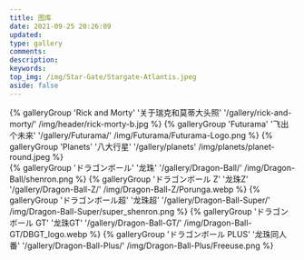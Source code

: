```yaml
---
title: 图库
date: 2021-09-25 20:26:09
updated:
type: gallery
comments:
description:
keywords:
top_img: /img/Star-Gate/Stargate-Atlantis.jpeg
aside: false 
---
```


<div class="gallery-group-main">
{% galleryGroup 'Rick and Morty' '关于瑞克和莫蒂大头照' '/gallery/rick-and-morty/' /img/header/rick-morty-b.jpg %}
{% galleryGroup 'Futurama' '飞出个未来' '/gallery/Futurama/' /img/Futurama/Futurama-Logo.png %}
{% galleryGroup 'Planets' '八大行星' '/gallery/planets' /img/planets/planet-round.jpeg %}
</div> 

<div class="gallery-group-main">
{% galleryGroup 'ドラゴンボール' '龙珠' '/gallery/Dragon-Ball/' /img/Dragon-Ball/shenron.png %}
{% galleryGroup 'ドラゴンボール Z' '龙珠Z' '/gallery/Dragon-Ball-Z/' /img/Dragon-Ball-Z/Porunga.webp %}
{% galleryGroup 'ドラゴンボール超' '龙珠超' '/gallery/Dragon-Ball-Super/' /img/Dragon-Ball-Super/super_shenron.png %}
{% galleryGroup 'ドラゴンボール GT' '龙珠GT' '/gallery/Dragon-Ball-GT/' /img/Dragon-Ball-GT/DBGT_logo.webp %}
{% galleryGroup 'ドラゴンボール PLUS' '龙珠同人番' '/gallery/Dragon-Ball-Plus/' /img/Dragon-Ball-Plus/Freeuse.png %}
</div> 